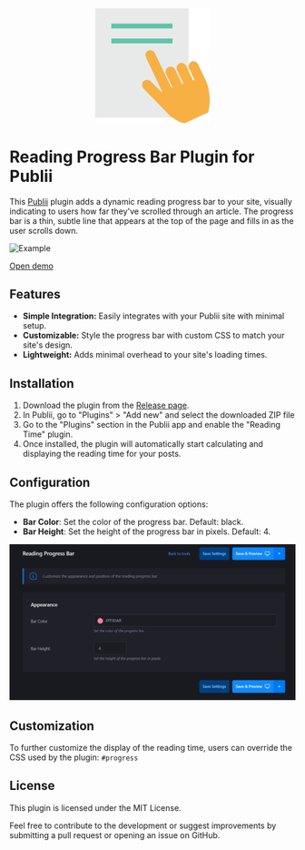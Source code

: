 <div align="center">
  <img src="https://raw.githubusercontent.com/htejera/publii-reading-progress-bar/dfd3f789270aa3cfa262c6375a652e6cea554274/thumbnail.svg" width= "40%" height="40%" alt="Reading Progress Bar Plugin for Publii">
</div>

# Reading Progress Bar Plugin for Publii

This [Publii](https://getpublii.com) plugin adds a dynamic reading progress bar to your site, visually indicating to users how far they've scrolled through an article. The progress bar is a thin, subtle line that appears at the top of the page and fills in as the user scrolls down.

![Example](https://github.com/htejera/publii-reading-progress-bar/blob/main/reading-progress-bar.gif?raw=true)

[Open demo](https://publii-2pdf.surge.sh/evariste-galois-the-revolutionary-mathematician-whose-legacy-transforms-algebra.html)

## Features

- **Simple Integration:** Easily integrates with your Publii site with minimal setup.
- **Customizable:** Style the progress bar with custom CSS to match your site's design.
- **Lightweight:** Adds minimal overhead to your site's loading times.

## Installation

1. Download the plugin from the [Release page]().
2. In Publii, go to "Plugins" > "Add new" and select the downloaded ZIP file
3. Go to the "Plugins" section in the Publii app and enable the "Reading Time" plugin.
4. Once installed, the plugin will automatically start calculating and displaying the reading time for your posts.

## Configuration

The plugin offers the following configuration options:

- **Bar Color**: Set the color of the progress bar. Default: black.
- **Bar Height**: Set the height of the progress bar in pixels. Default: 4.

![Configuration](https://github.com/htejera/publii-reading-progress-bar/blob/main/configuration.jpg?raw=true)

## Customization

To further customize the display of the reading time, users can override the CSS used by the plugin: `#progress`


## License

This plugin is licensed under the MIT License.

Feel free to contribute to the development or suggest improvements by submitting a pull request or opening an issue on GitHub.



